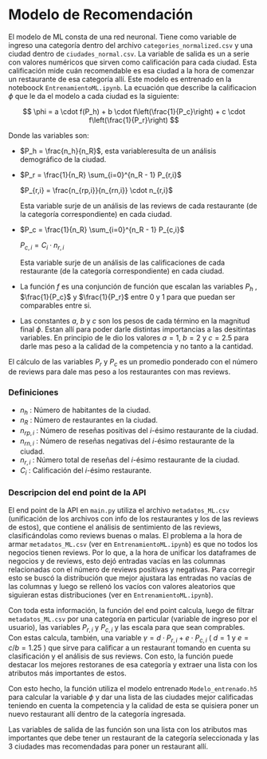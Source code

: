 # Modelo de Recomendación

El modelo de ML consta de una red neuronal. Tiene como variable de ingreso una categoría dentro del archivo `categories_normalized.csv` y una ciudad dentro de `ciudades_normal.csv`. La variable de salida es un a serie con valores numéricos que sirven como calificación para cada ciudad. Esta calificación mide cuán recomendable es esa ciudad a la hora de comenzar un restaurante de esa categoría allí. Este modelo es entrenado en la noteboock `EntrenamientoML.ipynb`. La ecuación que describe la calificacion $\phi$ que le da el modelo a cada ciudad es la siguiente:

$$
\phi = a \cdot f(P_h) + b \cdot f\left(\frac{1}{P_c}\right) + c \cdot f\left(\frac{1}{P_r}\right)
$$

Donde las variables son:

- $P_h = \frac{n_h}{n_R}$, esta variableresulta de un análisis demográfico de la ciudad. 

- $P_r = \frac{1}{n_R} \sum_{i=0}^{n_R - 1} P_{r,i}$
  
  $P_{r,i} = \frac{n_{rp,i}}{n_{rn,i}} \cdot n_{r,i}$

  Esta variable surje de un análisis de las reviews de cada restaurante (de la categoría correspondiente) en cada ciudad.

- $P_c = \frac{1}{n_R} \sum_{i=0}^{n_R - 1} P_{c,i}$
  
  $P_{c,i} = C_i \cdot n_{r,i}$

  Esta variable surje de un análisis de las calificaciones de cada restaurante (de la categoría correspondiente) en cada ciudad.

- La función $f$ es una conjunción de función que escalan las variables $P_h$ , $\frac{1}{P_c}$ y $\frac{1}{P_r}$ entre 0 y 1 para que puedan ser comparables entre si.
- Las constantes $a$, $b$ y $c$ son los pesos de cada término en la magnitud final $\phi$. Estan allí para poder darle distintas importancias a las desitintas variables. En principio de le dio los valores $a=1$, $b=2$ y $c=2.5$ para darle mas peso a la calidad de la competencia y no tanto a la cantidad.

El cálculo de las variables $P_r$ y $P_c$ es un promedio ponderado con el número de reviews para dale mas peso a los restaurantes con mas reviews. 

### Definiciones  
 
- $n_h$ : Número de habitantes de la ciudad.
- $n_R$ : Número de restaurantes en la ciudad.
- $n_{rp,i}$ : Número de reseñas positivas del $i$-ésimo restaurante de la ciudad.
- $n_{rn,i}$ : Número de reseñas negativas del $i$-ésimo restaurante de la ciudad.
- $n_{r,i}$ : Número total de reseñas del $i$-ésimo restaurante de la ciudad.
- $C_i$ : Calificación del $i$-ésimo restaurante.

### Descripcion del end point de la API

El end point de la API en `main.py` utiliza el archivo `metadatos_ML.csv` (unificación de los archivos con info de los restaurantes y los de las reviews de estos), que contiene el análisis de sentimiento de las reviews, clasificándolas como reviews buenas o malas. El problema a la hora de armar `metadatos_ML.csv` (ver en `EntrenamientoML.ipynb`) es que no todos los negocios tienen reviews. Por lo que, a la hora de unificar los dataframes de negocios y de reviews, esto dejó entradas vacías en las columnas relacionadas con el número de reviews positivas y negativas. Para corregir esto se buscó la distribución que mejor ajustara las entradas no vacías de las columnas y luego se rellenó los vacíos con valores aleatorios que siguieran estas distribuciones (ver en `EntrenamientoML.ipynb`). 

Con toda esta información, la función del end point calcula, luego de filtrar `metadatos_ML.csv` por una categoría en particular (variable de ingreso por el usuario), las variables $P_{r,i}$ y $P_{c,i}$ y las escala para que sean comprables. Con estas calcula, también, una variable $\gamma=d \cdot P_{r,i}+e \cdot P_{c,i}$ ( $d=1$ y $e=c/b=1.25$ ) que sirve para calificar a un restaurant tomando en cuenta su clasificación y el análisis de sus reviews. Con esto, la función puede destacar los mejores restoranes de esa categoría y extraer una lista con los atributos más importantes de estos. 

Con esto hecho, la función utiliza el modelo entrenado `Modelo_entrenado.h5` para calcular la variable $\phi$ y dar una lista de las ciudades mejor calificadas teniendo en cuenta la competencia y la calidad de esta se quisiera poner un nuevo restaurant allí dentro de la categoría ingresada. 

Las variables de salida de las función son una lista con los atributos mas importantes que debe tener un restaurant de la categoría seleccionada y las 3 ciudades mas recomendadas para poner un restaurant allí. 

 
